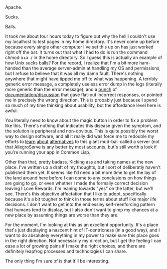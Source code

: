 Apache.

Sucks.

Balls.

It took me about four hours today to figure out why the hell I couldn't use my localhost to test pages in my home directory. It's never come up before because every single other computer I've set this up on has just worked right off the bat. It turns out that what I had to do is run the command chmod o+x ./ in the home directory. So I guess this is actually an example of how Unix sucks balls? For the record, I realize that I'm a bit more ham-handed than the average server-admin at handling my OS and permissions, but I refuse to believe that it was all my damn fault. There's nothing anywhere that might have tipped me off to what was happening. A terribly generic error message, a completely useless error dump in the logs (literally more generic than the error message), and a [bunch](http://httpd.apache.org/docs/1.3/misc/FAQ.html#malfiles) of [documentation/discussion](http://www.spiration.co.uk/post/1195/You%20don't%20have%20permission%20to%20access%20root%20on%20this%20serv) that gave flat-out incorrect responses, or pointed me in precisely the wrong direction. This is probably just because I spend so much of my time thinking about usability, but the affordance level here is awful. 

You literally need to know about the magic button in order to fix a problem like this. There's nothing that indicates this disease given the symptom, and the solution is peripheral and non-obvious. This is quite possibly the worst way to design software, and all it really did was force me to redouble my efforts to [learn](http://www.google.ca/search?aq=f&sourceid=chrome&ie=UTF-8&q=yaws) [about](http://docs.plt-scheme.org/web-server/index.html) [alternatives](http://opensource.franz.com/aserve/) to this giant mud-ball called a server (not that AllegroServe is any better by most accounts, but's still worth a look if you're running your app in Common Lisp.

Other than that, pretty badass. Kicking ass and taking names at the new place. I've written up a draft of my thoughts, but I sort of deliberatly haven't published them yet. It seems like I'd need a bit more time to get the lay of the land around here before I can come to any conclusions on how things are going to go, or even whether I made the formally correct decision leaving I Love Rewards. I'm leaning towards "yes" on the latter, but we'll see. There's this objective affectation that I like to adopt, specifically because it's a bit tougher to think in those terms about stuff like major life decisions. I don't want to get into the endlessley self-reenforcing pattern that humans tend to display, but I also don't want to gimp my chances at a new place by assuming things are worse than they are.

For the moment, I'm looking at this as an excellent opportunity. It's a place that's just displaying a nascent hint of IT-centricness (in a good way), and I want to do absolutely everything in my power to make sure this place goes in the right direction. Not necessarily my direction, but I get the feeling I can ease a lot of growing pains if I make the right choices, and there are definitely leapfrog processes and technologies I can share. 

The only thing I'm sure of is that it'll be interesting. 
